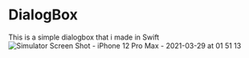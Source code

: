 # DialogBox
This is a simple dialogbox that i made in Swift
![Simulator Screen Shot - iPhone 12 Pro Max - 2021-03-29 at 01 51 13](https://user-images.githubusercontent.com/79055304/112771186-517fe480-9033-11eb-9360-b99589688c7f.png)

